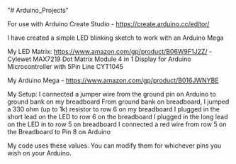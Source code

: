 "# Arduino_Projects" 

For use with Arduino Create Studio - https://create.arduino.cc/editor/

I have created a simple LED blinking sketch to work with an Arduino Mega

My LED Matrix: https://www.amazon.com/gp/product/B06W9F1J2Z/ - 
Cylewet MAX7219 Dot Matrix Module 4 in 1 Display for Arduino Microcontroller with 5Pin Line CYT1045

My Arduino Mega - https://www.amazon.com/gp/product/B016JWNYBE

My Setup:
I connected a jumper wire from the ground pin on Arduino to ground bank on my breadboard
From ground bank on breadboard, I jumped a 330 ohm (up to 1k) resistor to row 6 on my breadboard
I plugged in the short lead on the LED to row 6 on the breadboard
I plugged in the long lead on the LED in to row 5 on breadboard
I connected a red wire from row 5 on the Breadboard to Pin 8 on Arduino

My code uses these values. You can modify them for whichever pins you wish on your Arduino.